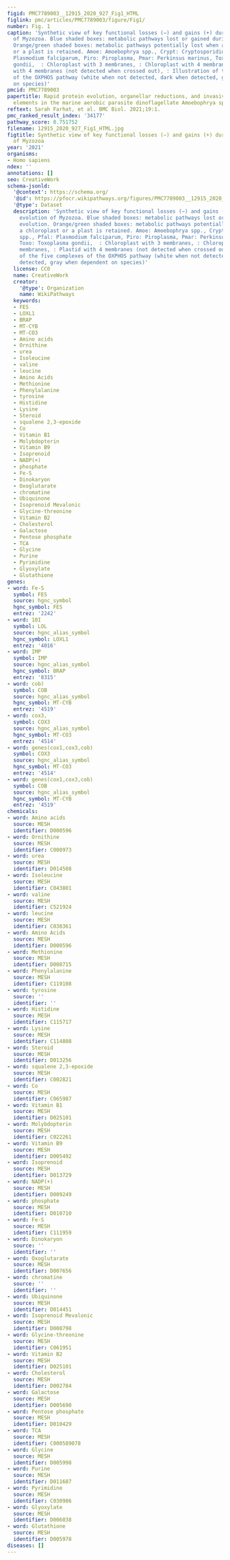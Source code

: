```yaml
---
figid: PMC7789003__12915_2020_927_Fig1_HTML
figlink: pmc/articles/PMC7789003/figure/Fig1/
number: Fig. 1
caption: 'Synthetic view of key functional losses (−) and gains (+) during the evolution
  of Myzozoa. Blue shaded boxes: metabolic pathways lost or gained during evolution.
  Orange/green shaded boxes: metabolic pathways potentially lost when a chloroplast
  or a plast is retained. Amoe: Amoebophrya spp., Crypt: Cryptosporidium spp., Pfal:
  Plasmodium falciparum, Piro: Piroplasma, Pmar: Perkinsus marinus, Toxo: Toxoplasma
  gondii,  : Chloroplast with 3 membranes, : Chloroplast with 4 membranes, : Plastid
  with 4 membranes (not detected when crossed out), : Illustration of the five complexes
  of the OXPHOS pathway (white when not detected, dark when detected, gray when dependent
  on species)'
pmcid: PMC7789003
papertitle: Rapid protein evolution, organellar reductions, and invasive intronic
  elements in the marine aerobic parasite dinoflagellate Amoebophrya spp.
reftext: Sarah Farhat, et al. BMC Biol. 2021;19:1.
pmc_ranked_result_index: '34177'
pathway_score: 0.751752
filename: 12915_2020_927_Fig1_HTML.jpg
figtitle: Synthetic view of key functional losses (−) and gains (+) during the evolution
  of Myzozoa
year: '2021'
organisms:
- Homo sapiens
ndex: ''
annotations: []
seo: CreativeWork
schema-jsonld:
  '@context': https://schema.org/
  '@id': https://pfocr.wikipathways.org/figures/PMC7789003__12915_2020_927_Fig1_HTML.html
  '@type': Dataset
  description: 'Synthetic view of key functional losses (−) and gains (+) during the
    evolution of Myzozoa. Blue shaded boxes: metabolic pathways lost or gained during
    evolution. Orange/green shaded boxes: metabolic pathways potentially lost when
    a chloroplast or a plast is retained. Amoe: Amoebophrya spp., Crypt: Cryptosporidium
    spp., Pfal: Plasmodium falciparum, Piro: Piroplasma, Pmar: Perkinsus marinus,
    Toxo: Toxoplasma gondii,  : Chloroplast with 3 membranes, : Chloroplast with 4
    membranes, : Plastid with 4 membranes (not detected when crossed out), : Illustration
    of the five complexes of the OXPHOS pathway (white when not detected, dark when
    detected, gray when dependent on species)'
  license: CC0
  name: CreativeWork
  creator:
    '@type': Organization
    name: WikiPathways
  keywords:
  - FES
  - LOXL1
  - BRAP
  - MT-CYB
  - MT-CO3
  - Amino acids
  - Ornithine
  - urea
  - Isoleucine
  - valine
  - leucine
  - Amino Acids
  - Methionine
  - Phenylalanine
  - tyrosine
  - Histidine
  - Lysine
  - Steroid
  - squalene 2,3-epoxide
  - Co
  - Vitamin B1
  - Molybdopterin
  - Vitamin B9
  - Isoprenoid
  - NADP(+)
  - phosphate
  - Fe-S
  - Dinokaryon
  - Oxoglutarate
  - chromatine
  - Ubiquinone
  - Isoprenoid Mevalonic
  - Glycine-threonine
  - Vitamin B2
  - Cholesterol
  - Galactose
  - Pentose phosphate
  - TCA
  - Glycine
  - Purine
  - Pyrimidine
  - Glyoxylate
  - Glutathione
genes:
- word: Fe-S
  symbol: FES
  source: hgnc_symbol
  hgnc_symbol: FES
  entrez: '2242'
- word: 10I
  symbol: LOL
  source: hgnc_alias_symbol
  hgnc_symbol: LOXL1
  entrez: '4016'
- word: IMP
  symbol: IMP
  source: hgnc_alias_symbol
  hgnc_symbol: BRAP
  entrez: '8315'
- word: cob)
  symbol: COB
  source: hgnc_alias_symbol
  hgnc_symbol: MT-CYB
  entrez: '4519'
- word: cox3,
  symbol: COX3
  source: hgnc_alias_symbol
  hgnc_symbol: MT-CO3
  entrez: '4514'
- word: genes(cox1,cox3,cob)
  symbol: COX3
  source: hgnc_alias_symbol
  hgnc_symbol: MT-CO3
  entrez: '4514'
- word: genes(cox1,cox3,cob)
  symbol: COB
  source: hgnc_alias_symbol
  hgnc_symbol: MT-CYB
  entrez: '4519'
chemicals:
- word: Amino acids
  source: MESH
  identifier: D000596
- word: Ornithine
  source: MESH
  identifier: C008973
- word: urea
  source: MESH
  identifier: D014508
- word: Isoleucine
  source: MESH
  identifier: C043801
- word: valine
  source: MESH
  identifier: C521924
- word: leucine
  source: MESH
  identifier: C038361
- word: Amino Acids
  source: MESH
  identifier: D000596
- word: Methionine
  source: MESH
  identifier: D008715
- word: Phenylalanine
  source: MESH
  identifier: C119108
- word: tyrosine
  source: ''
  identifier: ''
- word: Histidine
  source: MESH
  identifier: C115717
- word: Lysine
  source: MESH
  identifier: C114808
- word: Steroid
  source: MESH
  identifier: D013256
- word: squalene 2,3-epoxide
  source: MESH
  identifier: C002821
- word: Co
  source: MESH
  identifier: C065987
- word: Vitamin B1
  source: MESH
  identifier: D025101
- word: Molybdopterin
  source: MESH
  identifier: C022261
- word: Vitamin B9
  source: MESH
  identifier: D005492
- word: Isoprenoid
  source: MESH
  identifier: D013729
- word: NADP(+)
  source: MESH
  identifier: D009249
- word: phosphate
  source: MESH
  identifier: D010710
- word: Fe-S
  source: MESH
  identifier: C111959
- word: Dinokaryon
  source: ''
  identifier: ''
- word: Oxoglutarate
  source: MESH
  identifier: D007656
- word: chromatine
  source: ''
  identifier: ''
- word: Ubiquinone
  source: MESH
  identifier: D014451
- word: Isoprenoid Mevalonic
  source: MESH
  identifier: D008798
- word: Glycine-threonine
  source: MESH
  identifier: C061951
- word: Vitamin B2
  source: MESH
  identifier: D025101
- word: Cholesterol
  source: MESH
  identifier: D002784
- word: Galactose
  source: MESH
  identifier: D005690
- word: Pentose phosphate
  source: MESH
  identifier: D010429
- word: TCA
  source: MESH
  identifier: C000589078
- word: Glycine
  source: MESH
  identifier: D005998
- word: Purine
  source: MESH
  identifier: D011687
- word: Pyrimidine
  source: MESH
  identifier: C030986
- word: Glyoxylate
  source: MESH
  identifier: D006038
- word: Glutathione
  source: MESH
  identifier: D005978
diseases: []
---
```

